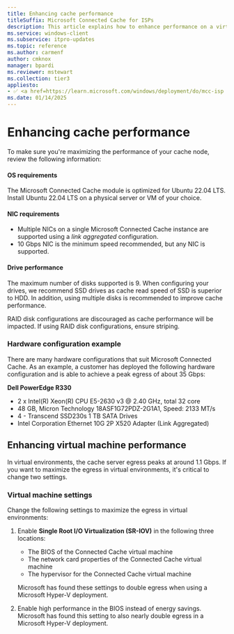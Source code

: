 ```yaml
---
title: Enhancing cache performance
titleSuffix: Microsoft Connected Cache for ISPs
description: This article explains how to enhance performance on a virtual machine used with Microsoft Connected Cache for ISPs
ms.service: windows-client
ms.subservice: itpro-updates
ms.topic: reference
ms.author: carmenf
author: cmknox
manager: bpardi
ms.reviewer: mstewart
ms.collection: tier3
appliesto:
- ✅ <a href=https://learn.microsoft.com/windows/deployment/do/mcc-isp target=_blank>Microsoft Connected Cache for ISPs</a>
ms.date: 01/14/2025
---
```


# Enhancing cache performance

To make sure you're maximizing the performance of your cache node, review the following information:

#### OS requirements

The Microsoft Connected Cache module is optimized for Ubuntu 22.04 LTS. Install Ubuntu 22.04 LTS on a physical server or VM of your choice.

#### NIC requirements

- Multiple NICs on a single Microsoft Connected Cache instance are supported using a *link aggregated* configuration.
- 10 Gbps NIC is the minimum speed recommended, but any NIC is supported.

#### Drive performance

The maximum number of disks supported is 9. When configuring your drives, we recommend SSD drives as cache read speed of SSD is superior to HDD. In addition, using multiple disks is recommended to improve cache performance.

RAID disk configurations are discouraged as cache performance will be impacted. If using RAID disk configurations, ensure striping.

### Hardware configuration example

There are many hardware configurations that suit Microsoft Connected Cache. As an example, a customer has deployed the following hardware configuration and is able to achieve a peak egress of about 35 Gbps:

**Dell PowerEdge R330**

- 2 x Intel(R) Xeon(R) CPU E5-2630 v3 @ 2.40 GHz, total 32 core
- 48 GB, Micron Technology 18ASF1G72PDZ-2G1A1, Speed: 2133 MT/s
- 4 - Transcend SSD230s 1 TB SATA Drives
- Intel Corporation Ethernet 10G 2P X520 Adapter (Link Aggregated)

## Enhancing virtual machine performance

In virtual environments, the cache server egress peaks at around 1.1 Gbps. If you want to maximize the egress in virtual environments, it's critical to change two settings.

### Virtual machine settings

Change the following settings to maximize the egress in virtual environments:

1. Enable **Single Root I/O Virtualization (SR-IOV)** in the following three locations:

    - The BIOS of the Connected Cache virtual machine
    - The network card properties of the Connected Cache virtual machine
    - The hypervisor for the Connected Cache virtual machine

    Microsoft has found these settings to double egress when using a Microsoft Hyper-V deployment.

2. Enable high performance in the BIOS instead of energy savings. Microsoft has found this setting to also nearly double egress in a Microsoft Hyper-V deployment.
